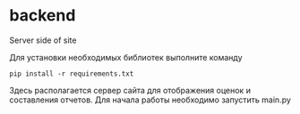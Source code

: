# backend
Server side of site

Для установки необходимых библиотек выполните команду 

`pip install -r requirements.txt`

Здесь располагается сервер сайта для отображения оценок и составления отчетов.
Для начала работы необходимо запустить main.py
